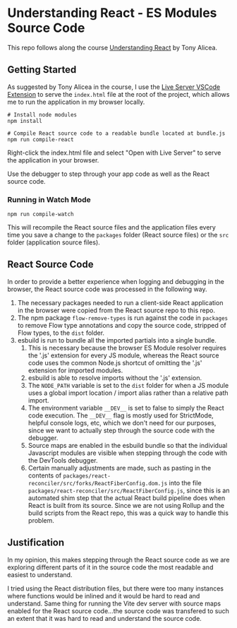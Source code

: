 # Understanding React - ES Modules Source Code

This repo follows along the course [Understanding React](https://understandingreact.com/) by Tony Alicea.

## Getting Started
As suggested by Tony Alicea in the course, I use the [Live Server VSCode Extension](https://marketplace.visualstudio.com/items?itemName=ritwickdey.LiveServer) to serve the `index.html` file at the root of the project, which allows me to run the application in my browser locally.

```
# Install node modules
npm install

# Compile React source code to a readable bundle located at bundle.js
npm run compile-react
```

Right-click the index.html file and select "Open with Live Server" to serve the application in your browser.

Use the debugger to step through your app code as well as the React source code.

### Running in Watch Mode
```
npm run compile-watch
```
This will recompile the React source files and the application files every time you save a change to the `packages` folder (React source files) or the `src` folder (application source files).

## React Source Code

In order to provide a better experience when logging and debugging in the browser, the React source code was processed in the following way.

1. The necessary packages needed to run a client-side React application in the browser were copied from the React source repo to this repo.
1. The npm package `flow-remove-types` is run against the code in `packages` to remove Flow type annotations and copy the source code, stripped of Flow types, to the `dist` folder.
1. esbuild is run to bundle all the imported partials into a single bundle.
    1. This is necessary because the browser ES Module resolver requires the '.js' extension for every JS module, whereas the React source code uses the common Node.js shortcut of omitting the '.js' extension for imported modules.
    1. esbuild is able to resolve imports without the '.js' extension.
    1. The `NODE_PATH` variable is set to the `dist` folder for when a JS module uses a global import location / import alias rather than a relative path import.
    1. The environment variable `__DEV__` is set to false to simply the React code execution. The `__DEV__` flag is mostly used for StrictMode, helpful console logs, etc, which we don't need for our purposes, since we want to actually step through the source code with the debugger.
    1. Source maps are enabled in the esbuild bundle so that the individual Javascript modules are visible when stepping through the code with the DevTools debugger.
    1. Certain manually adjustments are made, such as pasting in the contents of `packages/react-reconciler/src/forks/ReactFiberConfig.dom.js` into the file `packages/react-reconciler/src/ReactFiberConfig.js`, since this is an automated shim step that the actual React build pipeline does when React is built from its source. Since we are not using Rollup and the build scripts from the React repo, this was a quick way to handle this problem.

## Justification
In my opinion, this makes stepping through the React source code as we are exploring different parts of it in the source code the most readable and easiest to understand.

I tried using the React distribution files, but there were too many instances where functions would be inlined and it would be hard to read and understand. Same thing for running the Vite dev server with source maps enabled for the React source code...the source code was transfered to such an extent that it was hard to read and understand the source code.
